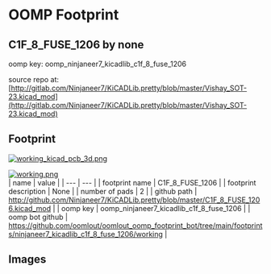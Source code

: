 # OOMP Footprint  
## C1F_8_FUSE_1206  by none  
  
oomp key: oomp_ninjaneer7_kicadlib_c1f_8_fuse_1206  
  
source repo at: [http://gitlab.com/Ninjaneer7/KiCADLib.pretty/blob/master/Vishay_SOT-23.kicad_mod](http://gitlab.com/Ninjaneer7/KiCADLib.pretty/blob/master/Vishay_SOT-23.kicad_mod)  
## Footprint  
  
[![working_kicad_pcb_3d.png](working_kicad_pcb_3d_600.png)](working_kicad_pcb_3d.png)  
  
[![working.png](working_600.png)](working.png)  
| name | value | 
| --- | --- | 
| footprint name | C1F_8_FUSE_1206 | 
| footprint description | None | 
| number of pads | 2 | 
| github path | http://github.com/Ninjaneer7/KiCADLib.pretty/blob/master/C1F_8_FUSE_1206.kicad_mod | 
| oomp key | oomp_ninjaneer7_kicadlib_c1f_8_fuse_1206 | 
| oomp bot github | https://github.com/oomlout/oomlout_oomp_footprint_bot/tree/main/footprints/ninjaneer7_kicadlib_c1f_8_fuse_1206/working | 
## Images  
